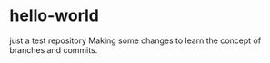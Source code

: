 # hello-world
just a test repository
Making some changes to learn the concept of branches and commits.
